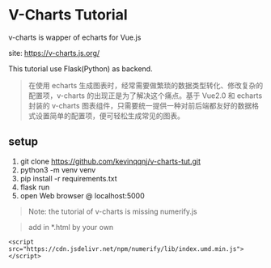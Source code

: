 # V-Charts Tutorial

v-charts is wapper of echarts for Vue.js

site: https://v-charts.js.org/

This tutorial use Flask(Python) as backend.

> 在使用 echarts 生成图表时，经常需要做繁琐的数据类型转化、修改复杂的配置项，v-charts 的出现正是为了解决这个痛点。基于 Vue2.0 和 echarts 封装的 v-charts 图表组件，只需要统一提供一种对前后端都友好的数据格式设置简单的配置项，便可轻松生成常见的图表。

## setup
1. git clone https://github.com/kevinqqnj/v-charts-tut.git
2. python3 -m venv venv
3. pip install -r requirements.txt
3. flask run
4. open Web browser @ localhost:5000

> Note: the tutorial of v-charts is missing numerify.js

> add in *.html by your own

```
<script src="https://cdn.jsdelivr.net/npm/numerify/lib/index.umd.min.js"></script>
```
